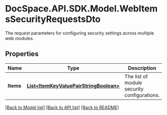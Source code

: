 # DocSpace.API.SDK.Model.WebItemsSecurityRequestsDto
The request parameters for configuring security settings across multiple web modules.

## Properties

Name | Type | Description | Notes
------------ | ------------- | ------------- | -------------
**Items** | [**List&lt;ItemKeyValuePairStringBoolean&gt;**](ItemKeyValuePairStringBoolean.md) | The list of module security configurations. | [optional] 

[[Back to Model list]](../README.md#documentation-for-models) [[Back to API list]](../README.md#documentation-for-api-endpoints) [[Back to README]](../README.md)

